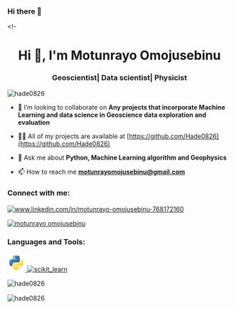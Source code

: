 ### Hi there 👋

<!-<h1 align="center">Hi 👋, I'm Motunrayo Omojusebinu</h1>

<h3 align="center">Geoscientist| Data scientist| Physicist</h3>

<p align="left"> <img src="https://komarev.com/ghpvc/?username=hade0826&label=Profile%20views&color=0e75b6&style=flat" alt="hade0826" /> </p>

- 👯 I’m looking to collaborate on **Any projects that incorporate Machine Learning and data science in Geoscience data exploration and evaluation**

- 👨‍💻 All of my projects are available at [https://github.com/Hade0826](https://github.com/Hade0826)

- 💬 Ask me about **Python, Machine Learning algorithm and Geophysics**

- 📫 How to reach me **motunrayomojusebinu@gmail.com**

<h3 align="left">Connect with me:</h3>

<p align="left">

<a href="https://www.linkedin.com/in/motunrayo-omojusebinu-768172160" target="blank"><img align="center" src="https://raw.githubusercontent.com/rahuldkjain/github-profile-readme-generator/master/src/images/icons/Social/linked-in-alt.svg" alt="www.linkedin.com/in/motunrayo-omojusebinu-768172160" height="30" width="40" /></a>

<a href="https://www.facebook.com/motunrayo.omojusebinu" target="blank"><img align="center" src="https://raw.githubusercontent.com/rahuldkjain/github-profile-readme-generator/master/src/images/icons/Social/facebook.svg" alt="motunrayo omojusebinu" height="30" width="40" /></a>

</p>

<h3 align="left">Languages and Tools:</h3>

<p align="left"> <a href="https://www.python.org" target="_blank" rel="noreferrer"> <img src="https://raw.githubusercontent.com/devicons/devicon/master/icons/python/python-original.svg" alt="python" width="40" height="40"/> </a> <a href="https://scikit-learn.org/" target="_blank" rel="noreferrer"> <img src="https://upload.wikimedia.org/wikipedia/commons/0/05/Scikit_learn_logo_small.svg" alt="scikit_learn" width="40" height="40"/> </a> </p>

<p><img align="center" src="https://github-readme-stats.vercel.app/api/top-langs?username=hade0826&show_icons=true&locale=en&layout=compact" alt="hade0826" /></p>

<p><img align="center" src="https://github-readme-streak-stats.herokuapp.com/?user=hade0826&" alt="hade0826" /></p>
